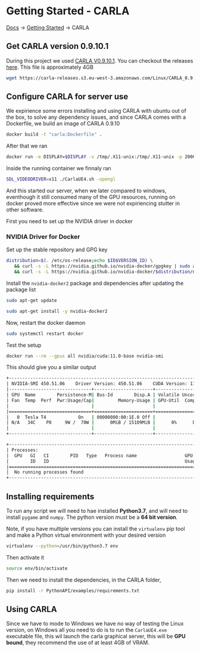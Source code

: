# Getting Started - CARLA
[Docs][docs-url] -> [Getting Started][getting-started-url] -> CARLA

## Get CARLA version 0.9.10.1

During this project we used [CARLA V0.9.10.1][carla-0.9.10.1]. You can checkout the releases [here][carla-releases]. This file is approximately 4GB

```bash
wget https://carla-releases.s3.eu-west-3.amazonaws.com/Linux/CARLA_0.9.10.1.tar.gz
```

## Configure CARLA for server use
We expirience some errors installing and using CARLA with ubuntu out of the box, to solve any dependency issues, and since CARLA comes with a Dockerfile, we build an image of CARLA 0.9.10

```bash
docker build -t "carla:Dockerfile" .
```

After that we ran
```bash
docker run -e DISPLAY=$DISPLAY -v /tmp/.X11-unix:/tmp/.X11-unix -p 2000-2002:2000-2002 -it --gpus all carla bash
```

Inside the running container we finnaly ran 
```bash
SDL_VIDEODRIVER=x11 ./CarlaUE4.sh -opengl
```

And this started our server, when we later compared to windows, eventhough it still consumed many of the GPU resources, running on docker proved more effective since we were not expiriencing stutter in other software.

First you need to set up the NVIDIA driver in docker

### NVIDIA Driver for Docker
Set up the stable repository and GPG key
```bash
distribution=$(. /etc/os-release;echo $ID$VERSION_ID) \
   && curl -s -L https://nvidia.github.io/nvidia-docker/gpgkey | sudo apt-key add - \
   && curl -s -L https://nvidia.github.io/nvidia-docker/$distribution/nvidia-docker.list | sudo tee /etc/apt/sources.list.d/nvidia-docker.list
```

Install the `nvidia-docker2` package and dependencies after updating the package list
```bash
sudo apt-get update

sudo apt-get install -y nvidia-docker2
```

Now, restart the docker daemon
```bash
sudo systemctl restart docker
```

Test the setup
```bash
docker run --rm --gpus all nvidia/cuda:11.0-base nvidia-smi
```

This should give you a similar output
```bash
+-----------------------------------------------------------------------------+
| NVIDIA-SMI 450.51.06    Driver Version: 450.51.06    CUDA Version: 11.0     |
|-------------------------------+----------------------+----------------------+
| GPU  Name        Persistence-M| Bus-Id        Disp.A | Volatile Uncorr. ECC |
| Fan  Temp  Perf  Pwr:Usage/Cap|         Memory-Usage | GPU-Util  Compute M. |
|                               |                      |               MIG M. |
|===============================+======================+======================|
|   0  Tesla T4            On   | 00000000:00:1E.0 Off |                    0 |
| N/A   34C    P8     9W /  70W |      0MiB / 15109MiB |      0%      Default |
|                               |                      |                  N/A |
+-------------------------------+----------------------+----------------------+

+-----------------------------------------------------------------------------+
| Processes:                                                                  |
|  GPU   GI   CI        PID   Type   Process name                  GPU Memory |
|        ID   ID                                                   Usage      |
|=============================================================================|
|  No running processes found                                                 |
+-----------------------------------------------------------------------------+
```



## Installing requirements

To run any script we will need to hae installed **Python3.7**, and will need to install `pygame` and `numpy`. The python version must be a **64 bit version**.

Note, if you have multiple versions you can install the `virtualenv` pip tool and make a Python virtual environment with your desired version

```bash
virtualenv --python=/usr/bin/python3.7 env
```

Then activate it
```bash
source env/bin/activate
```

Then we need to install the dependencies, in the CARLA folder,
```bash
pip install -r PythonAPI/examples/requirements.txt
```


## Using CARLA

Since we have to mode to Windows we have no way of testing the Linux version, on Windows all you need to do is to run the `CarlaUE4.exe` executable file, this wil launch the carla graphical server, this will be **GPU bound**, they recommend the use of at least 4GB of VRAM.



[docs-url]: ../../README.md
[getting-started-url]: GettingStarted.md
[carla-0.9.10.1]: https://github.com/carla-simulator/carla/releases/tag/0.9.10.1
[carla-releases]: https://github.com/carla-simulator/carla/releases
